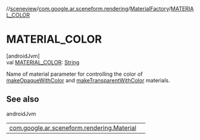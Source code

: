 //[sceneview](../../../index.md)/[com.google.ar.sceneform.rendering](../index.md)/[MaterialFactory](index.md)/[MATERIAL_COLOR](-m-a-t-e-r-i-a-l_-c-o-l-o-r.md)

# MATERIAL_COLOR

[androidJvm]\
val [MATERIAL_COLOR](-m-a-t-e-r-i-a-l_-c-o-l-o-r.md): [String](https://developer.android.com/reference/kotlin/java/lang/String.html)

Name of material parameter for controlling the color of [makeOpaqueWithColor](make-opaque-with-color.md) and [makeTransparentWithColor](make-transparent-with-color.md) materials.

## See also

androidJvm

| | |
|---|---|
| [com.google.ar.sceneform.rendering.Material](../-material/set-float4.md) |  |
